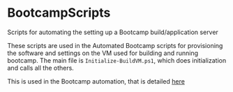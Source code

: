 # BootcampScripts
Scripts for automating the setting up a Bootcamp build/application server

These scripts are used in the Automated Bootcamp scripts for provisioning the software and settings on the VM used for building and running bootcamp.  The main file is `Initialize-BuildVM.ps1`, which does initialization and calls all the others.

This is used in the Bootcamp automation, that is detailed [here](https://clearmeasure.visualstudio.com/Internal-Playbook/_wiki/wikis/Internal-Playbook.wiki?wikiVersion=GBwikiMaster&pagePath=%2FClear%20Measure%20Bootcamp%20Training%20Playbook)

